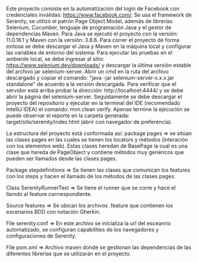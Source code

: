 Este proyecto consiste en la automatización del login de Facebook con credenciales inválidas: https://www.facebook.com/.
Se usa el framework de Serenity, se utilizó el patrón Page Object Model, además de librerías Selenium, Cucumber, lenguaje de programación Java y el gestor de dependencias Maven.
Para Java se ejecutó el proyecto con la versión: 11.0.16.1 y Maven con la versión: 3.8.6.
Para correr el proyecto de forma exitosa se debe descargar el Java y Maven en la máquina local y configurar las variables de entorno del sistema.
Para ejecutar las pruebas en el ambiente local, se debe ingresar al sitio: https://www.selenium.dev/downloads/ y descargar la última versión estable
del archivo jar selenium-server. Abrir un cmd en la ruta del archivo descargado y copiar el comando: "java -jar selenium-server-x.x.x.jar standalone" de acuerdo a la versión descargada.
Para verificar que el servidor está arriba probar la dirección: http://localhost:4444/ y se debe abrir la página del selenium-server.
Seguidamente se debe descargar el proyecto del repositorio y ejecutar en la terminal del IDE (recomendado IntelliJ IDEA) el comando: mvn clean verify.
Apenas termine la ejecución se puede observar el reporte en la carpeta generada: target/site/serenity/index.html (abrir con navegador de preferencia).

La estructura del proyecto está conformada así:
package pages => se sitúan las clases pages en las cuales se tienen los locators y métodos (interación con los elementos web). Estas clases heredan de BasePage
                 la cual es una clase que hereda de PageObject y contiene métodos muy genéricos que pueden ser llamados desde las clases pages.

Package stepdefinitions => Se tienen las clases que comunican los features con los steps y hacen el llamado de los métodos de las clases pages.

Class SerenityRunnerTest => Se tiene el runner que se corre y hace el llamdo al feature corrrespondiente.

Source features => Se ubican los archivos .feature que contienen los escenarios BDD con notación Gherkin.

File serenity.conf => En este archivo se inicializa la url del esceanrio automatizado, se configuran capabilities de los navegadores y configuraciones de Serenity.

File pom.xml => Archivo maven donde se gestionan las dependencias de las diferentes librerías que se utilizarán en el proyecto.

